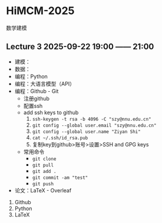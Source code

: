 # HiMCM-2025

数学建模

## Lecture 3 2025-09-22 19:00 —— 21:00

- 建模：
- 数据：
- 编程：Python
- 编程：大语言模型（API）
- 编程：Github - Git
	- 注册github
	- 配置ssh
	- add ssh keys to github
		1. `ssh-keygen -t rsa -b 4096 -C "szy@nnu.edu.cn"`
		2. `git config --global user.email "szy@nnu.edu.cn"` 
		3. `git config --global user.name "Ziyan Shi"`
		4. `cat ~/.ssh/id_rsa.pub`
  		5. 复制key到github>账号>设置>SSH and GPG keys
	- 常用命令
		- `git clone`
		- `git pull`
		- `git add .` 
		- `git commit -am "test"` 
		- `git push` 
- 论文：LaTeX - Overleaf

1. Github
2. Python
3. LaTeX
